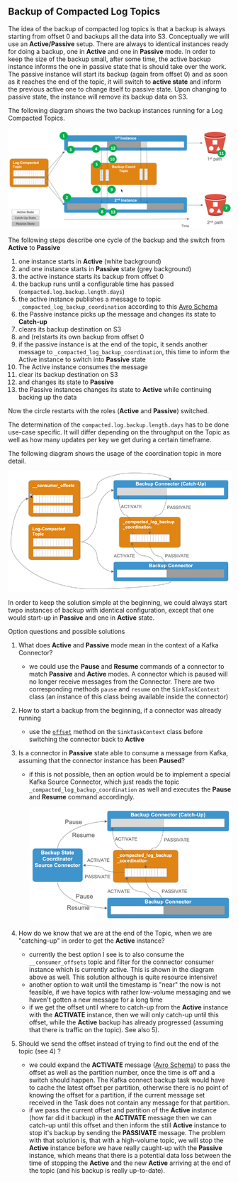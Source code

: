 ## Backup of Compacted Log Topics

The idea of the backup of compacted log topics is that a backup is always starting from offset 0 and backups all the data into S3. Conceptually we will use an **Active/Passive** setup. There are always to identical instances ready for doing a backup, one in **Active** and one in **Passive** mode. In order to keep the size of the backup small, after some time, the active backup instance informs the one in passive state that is should take over the work. The passive instance will start its backup (again from offset 0) and as soon as it reaches the end of the topic, it will switch to **active state** and inform the previous active one to change itself to passive state. Upon changing to passive state, the instance will remove its backup data on S3.  

The following diagram shows the two backup instances running for a Log Compacted Topics. 

![Alt Image Text](./images/backup-log-compacted.png "Handling Log Compacted topics")

The following steps describe one cycle of the backup and the switch from **Active** to **Passive**

 1. one instance starts in **Active** (white background) 
 2. and one instance starts in **Passive** state (grey background)
 3. the active instance starts its backup from offset 0 
 4. the backup runs until a configurable time has passed (`compacted.log.backup.length.days`)
 5. the active instance publishes a message to topic `_compacted_log_backup_coordination` according to this [Avro Schema](../src/main/avro/AvroCompatedLogBackupCoordination-v1.0.avsc)
 6. the Passive instance picks up the message and changes its state to **Catch-up**
 7. clears its backup destination on S3 
 8. and (re)starts its own backup from offset 0
 9. if the passive instance is at the end of the topic, it sends another message to `_compacted_log_backup_coordination`, this time to inform the Active instance to switch into **Passive** state
 10. The Active instance consumes the message 
 11. clear its backup destination on S3
 12. and changes its state to **Passive**
 13. the Passive instances changes its state to **Active** while continuing backing up the data

Now the circle restarts with the roles (**Active** and **Passive**) switched.

The determination of the `compacted.log.backup.length.days` has to be done use-case specific. It will differ depending on the throughput on the Topic as well as how many updates per key we get during a certain timeframe. 

The following diagram shows the usage of the coordination topic in more detail. 

![Alt Image Text](./images/backup-log-compacted-coord.png "Handling Log Compacted topics")


In order to keep the solution simple at the beginning, we could always start twpo instances of backup with identical configuration, except that one would start-up in **Passive** and one in **Active** state. 

Option questions and possible solutions

  1. What does **Active** and **Passive** mode mean in the context of a Kafka Connector?
    
     * we could use the **Pause** and **Resume** commands of a connector to match **Passive** and **Active** modes. A connector which is paused will no longer receive messages from the Connector. There are two corresponding methods `pause` and `resume` on the `SinkTaskContext` class (an instance of this class being available inside the connector)	
  2. How to start a backup from the beginning, if a connector was already running
    
     * use the [`offset`](http://raovat2.champhay.com/apache/kafka/2.2.1/javadoc/org/apache/kafka/connect/sink/SinkTaskContext.html#offset-java.util.Map) method on the `SinkTaskContext` class before switching the connector back to **Active**

  3. Is a connector in **Passive** state able to consume a message from Kafka, assuming that the connector instance has been **Paused**?
    
     * if this is not possible, then an option would be to implement a special Kafka Source Connector, which just reads the topic  `_compacted_log_backup_coordination` as well and executes the **Pause** and **Resume** command accordingly.

 		![Alt Image Text](./images/backup-log-compacted-state-coord.png "Handling Log Compacted topics")

  4. How do we know that we are at the end of the Topic, when we are "catching-up" in order to get the **Active** instance?
    
     * currently the best option I see is to also consume the `__consumer_offsets` topic and filter for the connector consumer instance which is currently active. This is shown in the diagram above as well. This solution although is quite resource intensive!
     * another option to wait until the timestamp is "near" the now is not feasible, if we have topics with rather low-volume messaging and we haven't gotten a new message for a long time
     * if we get the offset until where to catch-up from the **Active** instance with the **ACTIVATE** instance, then we will only catch-up until this offset, while the **Active** backup has already progressed (assuming that there is traffic on the topic). See also 5).  

  5. Should we send the offset instead of trying to find out the end of the topic (see 4) ?   
     * we could expand the **ACTIVATE** message ([Avro Schema](../src/main/avro/AvroCompatedLogBackupCoordination-v1.0.avsc)) to pass the offset as well as the partition number, once the time is off and a switch should happen. The Kafka connect backup task would have to cache the latest offset per partition, otherwise there is no point of knowing the offset for a partition, if the current message set received in the Task does not contain any message for that partition.      
     * if we pass the current offset and partition of the **Active** instance (how far did it backup) in the **ACTIVATE** message then we can catch-up until this offset and then inform the still **Active** instance to stop it's backup by sending the **PASSIVATE** message. The problem with that solution is, that with a high-volume topic, we will stop the **Active** instance before we have really caught-up with the **Passive** instance, which means that there is a potential data loss between the time of stopping the **Active** and the new **Active** arriving at the end of the topic (and his backup is really up-to-date).
 
